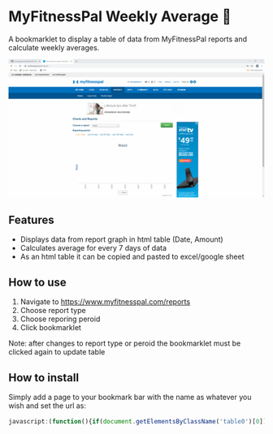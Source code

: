 # MyFitnessPal Weekly Average :muscle:
A bookmarklet to display a table of data from MyFitnessPal reports and calculate weekly averages.

<kbd>![demo](demo.gif) </kbd>

## Features
  * Displays data from report graph in html table (Date, Amount)
  * Calculates average for every 7 days of data
  * As an html table it can be copied and pasted to excel/google sheet

## How to use
  1. Navigate to https://www.myfitnesspal.com/reports
  2. Choose report type
  3. Choose reporing peroid
  4. Click bookmarklet

Note: after changes to report type or peroid the bookmarklet must be clicked again to update table

## How to install
  Simply add a page to your bookmark bar with the name as whatever you wish and set the url as:

```javascript
javascript:(function(){if(document.getElementsByClassName('table0')[0]){document.getElementsByClassName('table0')[0].remove();}var t=document.getElementById('main').appendChild(document.createElement('table'));t.className='table0';var head=t.appendChild(document.createElement('thead')).appendChild(document.createElement('tr'));head.appendChild(document.createElement('td')).textContent='Date';head.appendChild(document.createElement('td')).textContent='Amount';head.appendChild(document.createElement('td')).textContent='Weekly Average';var body=t.appendChild(document.createElement('tbody'));var c,a;var l=MFP.Reports.chart.series[0].data.length;var i=l;var s=0;while(i--){s+=MFP.Reports.chart.series[0].data[i].y;c=body.appendChild(document.createElement('tr'));c.appendChild(document.createElement('td')).textContent=MFP.Reports.chart.series[0].data[i].category;c.appendChild(document.createElement('td')).textContent=MFP.Reports.chart.series[0].data[i].y;a=c.appendChild(document.createElement('td'));if((l-i)%7==0){a.textContent=(s/7).toFixed(2);a.style.backgroundColor='rgb(217, 217, 217)';s=0;}}})();
```

